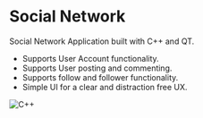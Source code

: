 # Social Network
Social Network Application built with C++ and QT.
* Supports User Account functionality.
* Supports User posting and commenting.
* Supports follow and follower functionality.
* Simple UI for a clear and distraction free UX. 

![C++](https://img.shields.io/badge/C++-blue)
